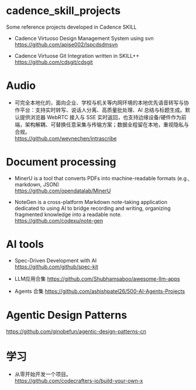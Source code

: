 # cadence_skill_projects
Some reference projects developed in Cadence SKILL

* Cadence Virtuoso Design Management System using svn   
https://github.com/apise002/lspcdsdmsvn

* Cadence Virtuose Git Integration written in SKILL++   
https://github.com/cdsgit/cdsgit


# Audio  
* 可完全本地化的，面向企业、学校与机关等内网环境的本地优先语音转写与协作平台：支持实时转写、说话人分离、高质量批处理、AI 总结与标题生成。默认提供浏览器 WebRTC 接入与 SSE 实时返回，也支持边缘设备/硬件作为前端，架构解耦、可替换任意采集与传输方案；数据全程留在本地，重视隐私与合规。  
https://github.com/weynechen/intrascribe

# Document processing  
* MinerU is a tool that converts PDFs into machine-readable formats (e.g., markdown, JSON)  
https://github.com/opendatalab/MinerU  

* NoteGen is a cross-platform Markdown note-taking application dedicated to using AI to bridge recording and writing, organizing fragmented knowledge into a readable note.  
https://github.com/codexu/note-gen  

# AI tools
* Spec-Driven Development with AI   
https://github.com/github/spec-kit

* LLM应用合集
https://github.com/Shubhamsaboo/awesome-llm-apps

* Agents 合集
https://github.com/ashishpatel26/500-AI-Agents-Projects

# Agentic Design Patterns  
https://github.com/ginobefun/agentic-design-patterns-cn  

# 学习
* 从零开始开发一个项目。  
https://github.com/codecrafters-io/build-your-own-x
